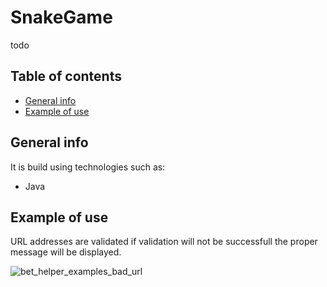 # SnakeGame
todo

## Table of contents
* [General info](#general-info)
* [Example of use](#example-of-use)

## General info
It is build using technologies such as: 
* Java

## Example of use



URL addresses are validated if validation will not be successfull the proper message will be displayed.

![bet_helper_examples_bad_url](https://user-images.githubusercontent.com/72096306/136186744-1e00b786-d8e0-44c0-ab06-bd4832e37dbd.png)



